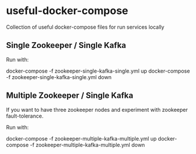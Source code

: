 # useful-docker-compose
Collection of useful docker-compose files for run services locally


## Single Zookeeper / Single Kafka

Run with:

docker-compose -f zookeeper-single-kafka-single.yml up
docker-compose -f zookeeper-single-kafka-single.yml down


## Multiple Zookeeper / Single Kafka


If you want to have three zookeeper nodes and experiment with zookeeper fault-tolerance.

Run with:

docker-compose -f zookeeper-multiple-kafka-multiple.yml up
docker-compose -f zookeeper-multiple-kafka-multiple.yml down